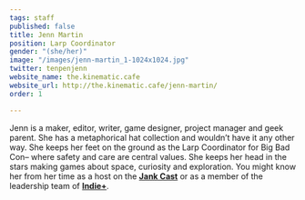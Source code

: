 ```yaml
---
tags: staff
published: false
title: Jenn Martin
position: Larp Coordinator
gender: "(she/her)"
image: "/images/jenn-martin_1-1024x1024.jpg"
twitter: tenpenjenn
website_name: the.kinematic.cafe
website_url: http://the.kinematic.cafe/jenn-martin/
order: 1

---
```

Jenn is a maker, editor, writer, game designer, project manager and geek parent. She has a metaphorical hat collection and wouldn’t have it any other way. She keeps her feet on the ground as the Larp Coordinator for Big Bad Con– where safety and care are central values. She keeps her head in the stars making games about space, curiosity and exploration. You might know her from her time as a host on the [**Jank Cast**](http://jankcast.com/) or as a member of the leadership team of [**Indie+**](http://www.indieplus.org/).
